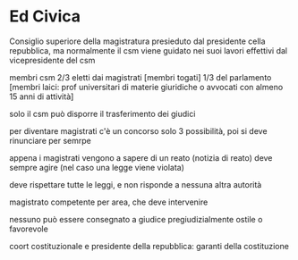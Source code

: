 # Ed Civica



Consiglio superiore della magistratura presieduto dal presidente cella repubblica, ma normalmente il csm viene guidato nei suoi lavori effettivi dal vicepresidente del csm

membri csm 2/3 eletti dai magistrati [membri togati]
1/3 del parlamento [membri laici: prof universitari di materie giuridiche o avvocati con almeno 15 anni di attività]

solo il csm può disporre il trasferimento dei giudici

per diventare magistrati c'è un concorso 
solo 3 possibilità, poi si deve rinunciare per semrpe

appena i magistrati vengono a sapere di un reato (notizia di reato) deve sempre agire (nel caso una legge viene violata)

deve rispettare tutte le leggi, e non risponde a nessuna altra autorità

magistrato competente per area, che deve intervenire


nessuno può essere consegnato a giudice pregiudizialmente ostile o favorevole




coort costituzionale e presidente della repubblica: garanti della costituzione
<!--stackedit_data:
eyJoaXN0b3J5IjpbNjg0ODI1NjQwXX0=
-->